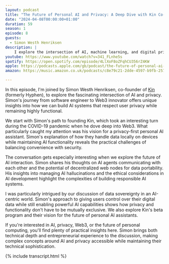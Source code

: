 ```yaml
---
layout: podcast
title: "The Future of Personal AI and Privacy: A Deep Dive with Kin Co-Founder Simon Westh Henriksen"
date: "2024-04-08T00:00:00+01:00"
duration: 59
season: 1
episode: 8
guests:
  - Simon Westh Henriksen
description: |
    I explore the intersection of AI, machine learning, and digital privacy with Simon Westh Henriksen, co-founder of Kin. We dive into data sovereignty, personal AI assistants, and how decentralization could reshape the web, all while keeping privacy at the forefront.
youtube: https://www.youtube.com/watch?v=341_FLnhe5s
spotify: https://open.spotify.com/episode/4LlXoF8oZFqhCU356rZ4KW
apple: https://podcasts.apple.com/gb/podcast/the-future-of-personal-ai-and-privacy-a-deep/id1722663295?i=1000651715829
amazon: https://music.amazon.co.uk/podcasts/c8e79c21-2dde-4597-b9fb-257ecbc2bf29/episodes/9da16f7c-d7b5-4cbf-9fce-16a1c43bf5e8/nerding-out-with-viktor-the-future-of-personal-ai-and-privacy-a-deep-dive-with-kin-co-founder-simon-westh-henriksen

---
```


In this episode, I'm joined by Simon Westh Henriksen, co-founder of [Kin](https://mykin.ai/) (formerly Hyphen), to explore the fascinating intersection of AI and privacy. Simon's journey from software engineer to Web3 innovator offers unique insights into how we can build AI systems that respect user privacy while remaining highly functional.

We start with Simon's path to founding Kin, which took an interesting turn during the COVID-19 pandemic when he dove deep into Web3. What particularly caught my attention was his vision for a privacy-first personal AI assistant. Simon's explanation of how they handle data locally on devices while maintaining AI functionality reveals the practical challenges of balancing convenience with security.

The conversation gets especially interesting when we explore the future of AI interaction. Simon shares his thoughts on AI agents communicating with each other and the potential of decentralized web nodes for data portability. His insights into managing AI hallucinations and the ethical considerations in AI development highlight the complexities of building responsible AI systems.

I was particularly intrigued by our discussion of data sovereignty in an AI-centric world. Simon's approach to giving users control over their digital data while still enabling powerful AI capabilities shows how privacy and functionality don't have to be mutually exclusive. We also explore Kin's beta program and their vision for the future of personal AI assistants.

If you're interested in AI, privacy, Web3, or the future of personal computing, you'll find plenty of practical insights here. Simon brings both technical depth and entrepreneurial experience to the discussion, making complex concepts around AI and privacy accessible while maintaining their technical sophistication.

{% include transcript.html %}
